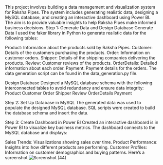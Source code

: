 This project involves building a data management and visualization system for Raksha Pipes. The system includes generating realistic data, designing a MySQL database, and creating an interactive dashboard using Power BI. The aim is to provide valuable insights to help Raksha Pipes make informed business decisions. 
Step 1: Generate Data and Design Database
Generate Data
I used the faker library in Python to generate realistic data for the following tables:

Product: Information about the products sold by Raksha Pipes.
Customer: Details of the customers purchasing the products.
Order: Information on customer orders.
Shipper: Details of the shipping companies delivering the products.
Review: Customer reviews of the products.
OrderDetails: Detailed information about each order.
Payment: Payment details for the orders.
The data generation script can be found in the data_generation.py file.

Design Database
Designed a MySQL database schema with the following interconnected tables to avoid redundancy and ensure data integrity:
Product
Customer
Order
Shipper
Review
OrderDetails
Payment

Step 2: Set Up Database in MySQL
The generated data was used to populate the designed MySQL database. SQL scripts were created to build the database schema and insert the data.

Step 3: Create Dashboard in Power BI
Created an interactive dashboard is in Power BI to visualize key business metrics. The dashboard connects to the MySQL database and displays:

Sales Trends: Visualizations showing sales over time.
Product Performance: Insights into how different products are performing.
Customer Profiles: Information on customer demographics and buying patterns.
Here’s a screenshot
![Screenshot (44)](https://github.com/akanksha5300/Raksha-Pipes/assets/156895186/349443cf-740c-4731-9a2f-fd596276aa31)



